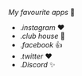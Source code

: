 *My favourite apps* :tada: 
* ._instagram_ :heart:
* ._club house_ :tada:
* ._*facebook*_ :+1:
* .*twitter* :heart:
* .*Discord* :sparkles:
